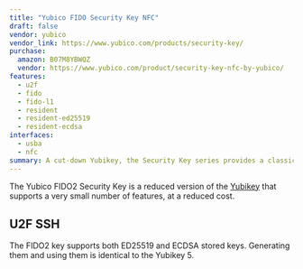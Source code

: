 ```yaml
---
title: "Yubico FIDO Security Key NFC"
draft: false
vendor: yubico
vendor_link: https://www.yubico.com/products/security-key/
purchase:
  amazon: B07M8YBWQZ
  vendor: https://www.yubico.com/product/security-key-nfc-by-yubico/
features:
  - u2f
  - fido
  - fido-l1
  - resident
  - resident-ed25519
  - resident-ecdsa
interfaces:
  - usba
  - nfc
summary: A cut-down Yubikey, the Security Key series provides a classic form with wide function.
---
```


The Yubico FIDO2 Security Key is a reduced version of the [Yubikey](../yubico-yubikey5/index.md) that supports a very small number of features, at a reduced cost.

## U2F SSH

The FIDO2 key supports both ED25519 and ECDSA stored keys. Generating them and using them is identical to the Yubikey 5. 
